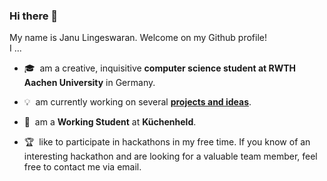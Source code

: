 ### Hi there 👋
My name is Janu Lingeswaran. Welcome on my Github profile!  
I ...  
- :mortar_board:&nbsp; am a creative, inquisitive **computer science student at RWTH Aachen University** in Germany.  

- :bulb:&nbsp; am currently working on several [**projects and ideas**](Janus_Projects.md).  

- :briefcase:&nbsp; am a **Working Student** at **Küchenheld**. 

- :trophy:&nbsp; like to participate in hackathons in my free time. If you know of an interesting hackathon and are looking for a valuable team member, feel free to contact me via email.  





<!--
Besides being a **working student** at **Küchenheld**, I am currently working on the following projects and ideas:

- :revolving_hearts: :globe_with_meridians: &nbsp; Dating apps for ethnic diasporas and the special needs of them
- :book: :iphone: &nbsp; An app for bookworms, authors and those who want to become one in the guise of a social media platform
- :computer: :soccer: &nbsp; Web scraping + data analysis, especially in soccer
- :video_game: :muscle: &nbsp; Gamification in the area of learning + fitness

I am also working on other exciting projects which I will add here as soon as they become more concrete.



**EinGuterWaran/EinGuterWaran** is a ✨ _special_ ✨ repository because its `README.md` (this file) appears on your GitHub profile.

Here are some ideas to get you started:

- 🔭 I’m currently working on ...
- 🌱 I’m currently learning ...
- 👯 I’m looking to collaborate on ...
- 🤔 I’m looking for help with ...
- 💬 Ask me about ...
- 📫 How to reach me: ...
- 😄 Pronouns: ...
- ⚡ Fun fact: ...
-->
